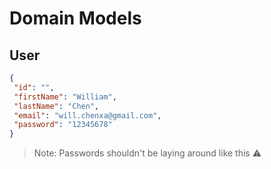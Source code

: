 # Domain Models

## User

```json
{
 "id": "",
 "firstName": "William",
 "lastName": "Chen",
 "email": "will.chenxa@gmail.com",
 "password": "12345678"
}
```

> Note: Passwords shouldn't be laying around like this :warning: